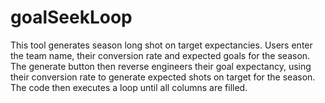 # goalSeekLoop


This tool generates season long shot on target expectancies. 
Users enter the team name, their conversion rate and expected goals for the season. 
The generate button then reverse engineers their goal expectancy, using their conversion rate to generate expected shots on target for the season.
The code then executes a loop until all columns are filled.
